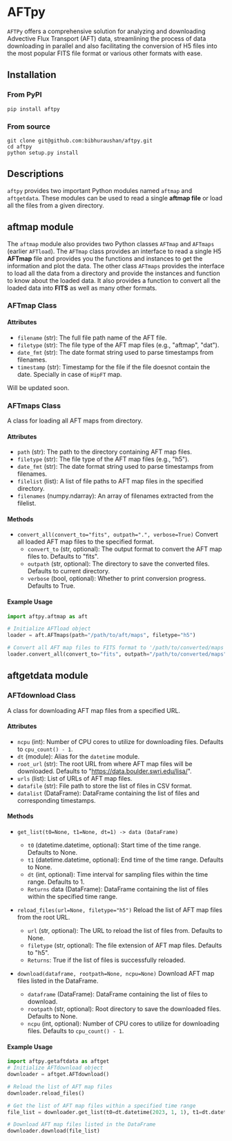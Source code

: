 # AFTpy

`AFTPy` offers a comprehensive solution for
analyzing and downloading Advective Flux Transport (AFT) data,
streamlining the process of data downloading in parallel and
also facilitating the conversion of H5 files into the most popular
FITS file format or various other formats with ease.

## Installation

### From PyPI

```shell
pip install aftpy
```

### From source

```shell
git clone git@github.com:bibhuraushan/aftpy.git
cd aftpy
python setup.py install
```

## Descriptions

`aftpy` provides two important Python modules named `aftmap` and `aftgetdata`. These modules can be used
to read a single **aftmap file** or load all the files from a given directory.

## aftmap module

The `aftmap` module also provides two Python classes `AFTmap` and `AFTmaps` (earlier `AFTload`). The `AFTmap` class
provides an interface to read a single H5 **AFTmap** file and provides you the functions and instances 
to get the information and plot the data. The other class `AFTmaps` provides the interface to load 
all the data from a directory and provide the instances and function to know about the loaded data. It also
provides a function to convert all the loaded data into **FITS** as well as many other formats.

### AFTmap Class

#### Attributes
- `filename` (str): The full file path name of the AFT file.
- `filetype` (str): The file type of the AFT map files (e.g., "aftmap", "dat").
- `date_fmt` (str): The date format string used to parse timestamps from filenames.
- `timestamp` (str): Timestamp for the file if the file doesnot contain the date.
   Specially in case of `HipFT` map.

Will be updated soon. 

### AFTmaps Class

A class for loading all AFT maps from directory.

#### Attributes

- `path` (str): The path to the directory containing AFT map files.
- `filetype` (str): The file type of the AFT map files (e.g., "h5").
- `date_fmt` (str): The date format string used to parse timestamps from filenames.
- `filelist` (list): A list of file paths to AFT map files in the specified directory.
- `filenames` (numpy.ndarray): An array of filenames extracted from the filelist.

#### Methods

- `convert_all(convert_to="fits", outpath=".", verbose=True)` Convert all loaded AFT map files to the specified format.
  - `convert_to` (str, optional): The output format to convert the AFT map files to. Defaults to "fits".
  - `outpath` (str, optional): The directory to save the converted files. Defaults to current directory.
  - `verbose` (bool, optional): Whether to print conversion progress. Defaults to True.

#### Example Usage

```python
import aftpy.aftmap as aft

# Initialize AFTload object
loader = aft.AFTmaps(path="/path/to/aft/maps", filetype="h5")

# Convert all AFT map files to FITS format to '/path/to/converted/maps'
loader.convert_all(convert_to="fits", outpath="/path/to/converted/maps", verbose=True)
```


## aftgetdata module

### AFTdownload Class

A class for downloading AFT map files from a specified URL.

#### Attributes

- `ncpu` (int): Number of CPU cores to utilize for downloading files. Defaults to `cpu_count() - 1`.
- `dt` (module): Alias for the `datetime` module.
- `root_url` (str): The root URL from where AFT map files will be downloaded. Defaults to "https://data.boulder.swri.edu/lisa/".
- `urls` (list): List of URLs of AFT map files.
- `datafile` (str): File path to store the list of files in CSV format.
- `datalist` (DataFrame): DataFrame containing the list of files and corresponding timestamps.

#### Methods

- `get_list(t0=None, t1=None, dt=1) -> data (DataFrame)`
  - `t0` (datetime.datetime, optional): Start time of the time range. Defaults to None.
  - `t1` (datetime.datetime, optional): End time of the time range. Defaults to None.
  - `dt` (int, optional): Time interval for sampling files within the time range. Defaults to 1.
  - `Returns` data (DataFrame): DataFrame containing the list of files within the specified time range.

- `reload_files(url=None, filetype="h5")` Reload the list of AFT map files from the root URL.
  - `url` (str, optional): The URL to reload the list of files from. Defaults to None.
  - `filetype` (str, optional): The file extension of AFT map files. Defaults to "h5".
  - `Returns`: True if the list of files is successfully reloaded.
- `download(dataframe, rootpath=None, ncpu=None)` Download AFT map files listed in the DataFrame.
  - `dataframe` (DataFrame): DataFrame containing the list of files to download.
  - `rootpath` (str, optional): Root directory to save the downloaded files. Defaults to None.
  - `ncpu` (int, optional): Number of CPU cores to utilize for downloading files. Defaults to `cpu_count() - 1`.


#### Example Usage

```python
import aftpy.getaftdata as aftget
# Initialize AFTdownload object
downloader = aftget.AFTdownload()

# Reload the list of AFT map files
downloader.reload_files()

# Get the list of AFT map files within a specified time range
file_list = downloader.get_list(t0=dt.datetime(2023, 1, 1), t1=dt.datetime(2023, 1, 7))

# Download AFT map files listed in the DataFrame
downloader.download(file_list)
```
